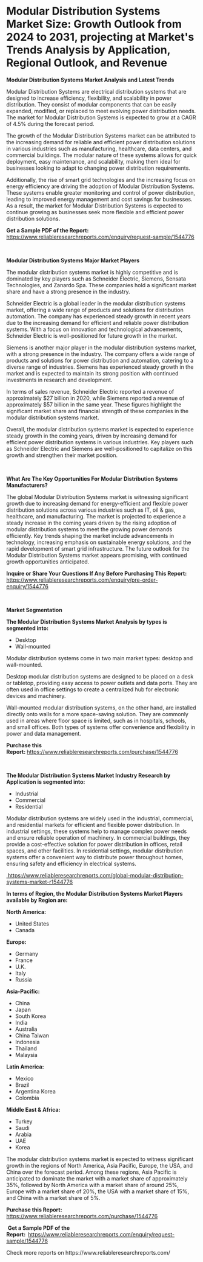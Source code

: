 <p><h1>Modular Distribution Systems Market Size: Growth Outlook from 2024 to 2031, projecting at Market's Trends Analysis by Application, Regional Outlook, and Revenue</h1></p><p><strong>Modular Distribution Systems Market Analysis and Latest Trends</strong></p>
<p><p>Modular Distribution Systems are electrical distribution systems that are designed to increase efficiency, flexibility, and scalability in power distribution. They consist of modular components that can be easily expanded, modified, or replaced to meet evolving power distribution needs. The market for Modular Distribution Systems is expected to grow at a CAGR of 4.5% during the forecast period.</p><p>The growth of the Modular Distribution Systems market can be attributed to the increasing demand for reliable and efficient power distribution solutions in various industries such as manufacturing, healthcare, data centers, and commercial buildings. The modular nature of these systems allows for quick deployment, easy maintenance, and scalability, making them ideal for businesses looking to adapt to changing power distribution requirements.</p><p>Additionally, the rise of smart grid technologies and the increasing focus on energy efficiency are driving the adoption of Modular Distribution Systems. These systems enable greater monitoring and control of power distribution, leading to improved energy management and cost savings for businesses. As a result, the market for Modular Distribution Systems is expected to continue growing as businesses seek more flexible and efficient power distribution solutions.</p></p>
<p><strong>Get a Sample PDF of the Report:&nbsp;</strong> <a href="https://www.reliableresearchreports.com/enquiry/request-sample/1544776">https://www.reliableresearchreports.com/enquiry/request-sample/1544776</a></p>
<p>&nbsp;</p>
<p><strong>Modular Distribution Systems Major Market Players</strong></p>
<p><p>The modular distribution systems market is highly competitive and is dominated by key players such as Schneider Electric, Siemens, Sensata Technologies, and Zanardo Spa. These companies hold a significant market share and have a strong presence in the industry. </p><p>Schneider Electric is a global leader in the modular distribution systems market, offering a wide range of products and solutions for distribution automation. The company has experienced steady growth in recent years due to the increasing demand for efficient and reliable power distribution systems. With a focus on innovation and technological advancements, Schneider Electric is well-positioned for future growth in the market.</p><p>Siemens is another major player in the modular distribution systems market, with a strong presence in the industry. The company offers a wide range of products and solutions for power distribution and automation, catering to a diverse range of industries. Siemens has experienced steady growth in the market and is expected to maintain its strong position with continued investments in research and development.</p><p>In terms of sales revenue, Schneider Electric reported a revenue of approximately $27 billion in 2020, while Siemens reported a revenue of approximately $57 billion in the same year. These figures highlight the significant market share and financial strength of these companies in the modular distribution systems market.</p><p>Overall, the modular distribution systems market is expected to experience steady growth in the coming years, driven by increasing demand for efficient power distribution systems in various industries. Key players such as Schneider Electric and Siemens are well-positioned to capitalize on this growth and strengthen their market position.</p></p>
<p>&nbsp;</p>
<p><strong>What Are The Key Opportunities For Modular Distribution Systems Manufacturers?</strong></p>
<p><p>The global Modular Distribution Systems market is witnessing significant growth due to increasing demand for energy-efficient and flexible power distribution solutions across various industries such as IT, oil & gas, healthcare, and manufacturing. The market is projected to experience a steady increase in the coming years driven by the rising adoption of modular distribution systems to meet the growing power demands efficiently. Key trends shaping the market include advancements in technology, increasing emphasis on sustainable energy solutions, and the rapid development of smart grid infrastructure. The future outlook for the Modular Distribution Systems market appears promising, with continued growth opportunities anticipated.</p></p>
<p><strong>Inquire or Share Your Questions If Any Before Purchasing This Report:</strong> <a href="https://www.reliableresearchreports.com/enquiry/pre-order-enquiry/1544776">https://www.reliableresearchreports.com/enquiry/pre-order-enquiry/1544776</a></p>
<p>&nbsp;</p>
<p><strong>Market Segmentation</strong></p>
<p><strong>The Modular Distribution Systems Market Analysis by types is segmented into:</strong></p>
<p><ul><li>Desktop</li><li>Wall-mounted</li></ul></p>
<p><p>Modular distribution systems come in two main market types: desktop and wall-mounted. </p><p>Desktop modular distribution systems are designed to be placed on a desk or tabletop, providing easy access to power outlets and data ports. They are often used in office settings to create a centralized hub for electronic devices and machinery.</p><p>Wall-mounted modular distribution systems, on the other hand, are installed directly onto walls for a more space-saving solution. They are commonly used in areas where floor space is limited, such as in hospitals, schools, and small offices. Both types of systems offer convenience and flexibility in power and data management.</p></p>
<p><strong>Purchase this Report:&nbsp;</strong><a href="https://www.reliableresearchreports.com/purchase/1544776">https://www.reliableresearchreports.com/purchase/1544776</a></p>
<p>&nbsp;</p>
<p><strong>The Modular Distribution Systems Market Industry Research by Application is segmented into:</strong></p>
<p><ul><li>Industrial</li><li>Commercial</li><li>Residential</li></ul></p>
<p><p>Modular distribution systems are widely used in the industrial, commercial, and residential markets for efficient and flexible power distribution. In industrial settings, these systems help to manage complex power needs and ensure reliable operation of machinery. In commercial buildings, they provide a cost-effective solution for power distribution in offices, retail spaces, and other facilities. In residential settings, modular distribution systems offer a convenient way to distribute power throughout homes, ensuring safety and efficiency in electrical systems.</p></p>
<p><a href="https://www.reliableresearchreports.com/global-modular-distribution-systems-market-r1544776">&nbsp;https://www.reliableresearchreports.com/global-modular-distribution-systems-market-r1544776</a></p>
<p><strong>In terms of Region, the Modular Distribution Systems Market Players available by Region are:</strong></p>
<p>
    <p> <strong> North America: </strong>
        <ul>
            <li>United States</li>
            <li>Canada</li>
        </ul>
        </p> 
    <p> <strong> Europe: </strong>
        <ul>
            <li>Germany</li>
            <li>France</li>
            <li>U.K.</li>
            <li>Italy</li>
            <li>Russia</li>
        </ul>
        </p> 
    <p> <strong> Asia-Pacific: </strong>
        <ul>
            <li>China</li>
            <li>Japan</li>
            <li>South Korea</li>
            <li>India</li>
            <li>Australia</li>
            <li>China Taiwan</li>
            <li>Indonesia</li>
            <li>Thailand</li>
            <li>Malaysia</li>
        </ul>
        </p> 
    <p> <strong> Latin America: </strong>
        <ul>
            <li>Mexico</li>
            <li>Brazil</li>
            <li>Argentina Korea</li>
            <li>Colombia</li>
        </ul>
        </p> 
    <p> <strong> Middle East & Africa: </strong>
        <ul>
            <li>Turkey</li>
            <li>Saudi</li>
            <li>Arabia</li>
            <li>UAE</li>
            <li>Korea</li>
        </ul>
    </p>
    </p>
<p><p>The modular distribution systems market is expected to witness significant growth in the regions of North America, Asia Pacific, Europe, the USA, and China over the forecast period. Among these regions, Asia Pacific is anticipated to dominate the market with a market share of approximately 35%, followed by North America with a market share of around 25%, Europe with a market share of 20%, the USA with a market share of 15%, and China with a market share of 5%.</p></p>
<p><strong>Purchase this Report: </strong><a href="https://www.reliableresearchreports.com/purchase/1544776">https://www.reliableresearchreports.com/purchase/1544776</a></p>
<p>&nbsp;<strong>Get a Sample PDF of the Report:&nbsp;&nbsp;</strong><a href="https://www.reliableresearchreports.com/enquiry/request-sample/1544776">https://www.reliableresearchreports.com/enquiry/request-sample/1544776</a></p>
<p><strong></strong></p>
<p>Check more reports on https://www.reliableresearchreports.com/</p>